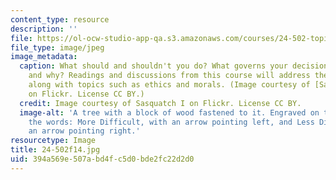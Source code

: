 ```yaml
---
content_type: resource
description: ''
file: https://ol-ocw-studio-app-qa.s3.amazonaws.com/courses/24-502-topics-in-metaphysics-and-ethics-fall-2014/394a569e507abd4fc5d0bde2fc22d2d0_24-502f14.jpg
file_type: image/jpeg
image_metadata:
  caption: What should and shouldn't you do? What governs your decision-making process
    and why? Readings and discussions from this course will address these questions
    along with topics such as ethics and morals. (Image courtesy of [Sasquatch I](https://www.flickr.com/photos/68502717@N08/7155138495/in/photolist-bUgXoP-2jKBDcB-2izvjua-3Esx3o-2ghQnCb-3bjQLH-9cF99E-a9YaQ1-85jWP3-2efpvTp-2hWKeSD-nDVz7X-5jtFft-2e81cuZ-Buiis-p8bnc2-9jxwX3-VFmFLa-2jSKitz-2fyFnt7-a7WhDw-78sg3B-5LaAFf-5Y6sjr-bCRFwr-2xSaRS-hAPeRA-fDozef-25XYZEy-HU35uL-2iyMqQ5-2dHUv3k-23gTWG3-FGsx8E-24WKnB3-2iWC9hZ-a6SLP9-aC6Kt3-5f9QoY-262LZbr-Nrc6Ln-23gTUDf-23gTTXL-GnDBUH-24WKnR1-23gTTDj-25XZ31L-6wWaTM-HU35P3-262LZgX)
    on Flickr. License CC BY.)
  credit: Image courtesy of Sasquatch I on Flickr. License CC BY.
  image-alt: 'A tree with a block of wood fastened to it. Engraved on the block are
    the words: More Difficult, with an arrow pointing left, and Less Difficult, with
    an arrow pointing right.'
resourcetype: Image
title: 24-502f14.jpg
uid: 394a569e-507a-bd4f-c5d0-bde2fc22d2d0
---
```

